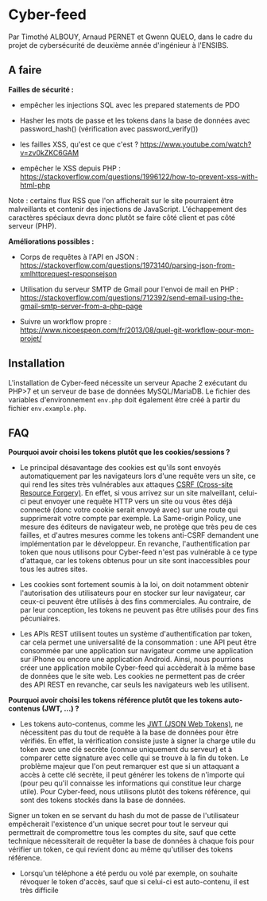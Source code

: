 # Cyber-feed

Par Timothé ALBOUY, Arnaud PERNET et Gwenn QUELO, dans le cadre du projet de cybersécurité de deuxième année d'ingénieur à l'ENSIBS.

## A faire

**Failles de sécurité :**

- empêcher les injections SQL avec les prepared statements de PDO

- Hasher les mots de passe et les tokens dans la base de données avec password_hash() (vérification avec password_verify())

- les failles XSS, qu'est ce que c'est ? https://www.youtube.com/watch?v=zv0kZKC6GAM

- empêcher le XSS depuis PHP : https://stackoverflow.com/questions/1996122/how-to-prevent-xss-with-html-php

Note : certains flux RSS que l'on afficherait sur le site pourraient être malveillants et contenir des injections de JavaScript. L'échappement des caractères spéciaux devra donc plutôt se faire côté client et pas côté serveur (PHP).

**Améliorations possibles :**

- Corps de requêtes à l'API en JSON : https://stackoverflow.com/questions/1973140/parsing-json-from-xmlhttprequest-responsejson

- Utilisation du serveur SMTP de Gmail pour l'envoi de mail en PHP : https://stackoverflow.com/questions/712392/send-email-using-the-gmail-smtp-server-from-a-php-page

- Suivre un workflow propre : https://www.nicoespeon.com/fr/2013/08/quel-git-workflow-pour-mon-projet/

## Installation

L'installation de Cyber-feed nécessite un serveur Apache 2 exécutant du PHP>7 et un serveur de base de données MySQL/MariaDB. Le fichier des variables d'environnement `env.php` doit également être créé à partir du fichier `env.example.php`.

## FAQ

**Pourquoi avoir choisi les tokens plutôt que les cookies/sessions ?**

- Le principal désavantage des cookies est qu'ils sont envoyés automatiquement par les navigateurs lors d'une requête vers un site, ce qui rend les sites très vulnérables aux attaques [CSRF (Cross-site Resource Forgery)][csrf]. En effet, si vous arrivez sur un site malveillant, celui-ci peut envoyer une requête HTTP vers un site ou vous êtes déjà connecté (donc votre cookie serait envoyé avec) sur une route qui supprimerait votre compte par exemple. La Same-origin Policy, une mesure des éditeurs de navigateur web, ne protège que très peu de ces failles, et d'autres mesures comme les tokens anti-CSRF demandent une implémentation par le développeur. En revanche, l'authentification par token que nous utilisons pour Cyber-feed n'est pas vulnérable à ce type d'attaque, car les tokens obtenus pour un site sont inaccessibles pour tous les autres sites.

- Les cookies sont fortement soumis à la loi, on doit notamment obtenir l'autorisation des utilisateurs pour en stocker sur leur navigateur, car ceux-ci peuvent être utilisés à des fins commerciales. Au contraire, de par leur conception, les tokens ne peuvent pas être utilisés pour des fins pécuniaires.

- Les APIs REST utilisent toutes un système d'authentification par token, car cela permet une universalité de la consommation : une API peut être consommée par une application sur navigateur comme une application sur iPhone ou encore une application Android. Ainsi, nous pourrions créer une application mobile Cyber-feed qui accèderait à la même base de données que le site web. Les cookies ne permettent pas de créer des API REST en revanche, car seuls les navigateurs web les utilisent.

**Pourquoi avoir choisi les tokens référence plutôt que les tokens auto-contenus (JWT, ...) ?**

- Les tokens auto-contenus, comme les [JWT (JSON Web Tokens)][jwt], ne nécessitent pas du tout de requête à la base de données pour être vérifiés. En effet, la vérification consiste juste à signer la charge utile du token avec une clé secrète (connue uniquement du serveur) et à comparer cette signature avec celle qui se trouve à la fin du token. Le problème majeur que l'on peut remarquer est que si un attaquant a accès à cette clé secrète, il peut générer les tokens de n'importe qui (pour peu qu'il connaisse les informations qui constitue leur charge utile). Pour Cyber-feed, nous utilisons plutôt des tokens référence, qui sont des tokens stockés dans la base de données.

Signer un token en se servant du hash du mot de passe de l'utilisateur empêcherait l'existence d'un unique secret pour tout le serveur qui permettrait de compromettre tous les comptes du site, sauf que cette technique nécessiterait de requêter la base de données à chaque fois pour vérifier un token, ce qui revient donc au même qu'utiliser des tokens référence. 

- Lorsqu'un téléphone a été perdu ou volé par exemple, on souhaite révoquer le token d'accès, sauf que si celui-ci est auto-contenu, il est très difficile 



[csrf]: https://fr.wikipedia.org/wiki/Cross-site_request_forgery
[jwt]: https://fr.wikipedia.org/wiki/JSON_Web_Token
